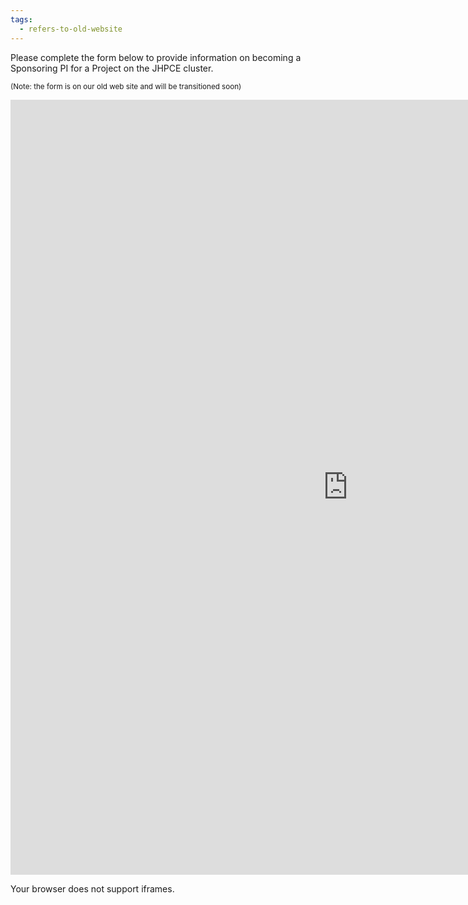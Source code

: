 ```yaml
---
tags:
  - refers-to-old-website
---
```

Please complete the form below to provide information on becoming a Sponsoring
PI for a Project on the JHPCE cluster.

<sub>(Note: the form is on our old web site and will be transitioned soon)</sub>

<iframe src="https://fm.addxt.com/form/?vf=1FAIpQLScMmRGcuD1b_dhw2KmC3LJSkbN2nrzK-EQAvS6qUaEsp9H-OQ" width="1080" height="1240" frameborder="0" marginheight="0" marginwidth="0">Loading…</iframe>

  <p>Your browser does not support iframes.</p>
</iframe>

</div>
</div>

